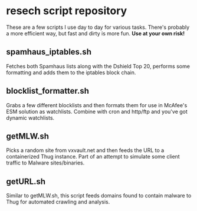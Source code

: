 resech script repository=====These are a few scripts I use day to day for various tasks. There's probably a more efficient way, but fast and dirty is more fun. **Use at your own risk!**spamhaus\_iptables.sh-----Fetches both Spamhaus lists along with the Dshield Top 20, performs some formatting and adds them to the iptables block chain.blocklist\_formatter.sh------Grabs a few different blocklists and then formats them for use in McAfee's ESM solution as watchlists. Combine with cron and http/ftp and you've got dynamic watchlists.getMLW.sh------Picks a random site  from vxvault.net and then feeds the URL to a containerized Thug instance. Part of an attempt to simulate some client traffic to Malware sites/binaries.getURL.sh------Similar to getMLW.sh, this script feeds domains found to contain malware to Thug for automated crawling and analysis.
